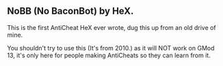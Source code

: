 ## NoBB (No BaconBot) by HeX.

This is the first AntiCheat HeX ever wrote, dug this up from an old drive of mine.

You shouldn't try to use this (It's from 2010.) as it will NOT work on GMod 13, it's only here for people making AntiCheats so they can learn from it.
